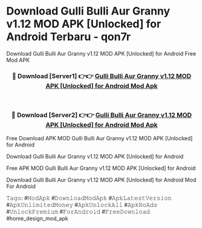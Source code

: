 # Download Gulli Bulli Aur Granny v1.12 MOD APK [Unlocked] for Android Terbaru - qon7r
Download Gulli Bulli Aur Granny v1.12 MOD APK [Unlocked] for Android Free Mod APK

<div align="center">
<h3>🔴 Download [Server1] 👉👉 <a href="https://apk-comot.site?title=Gulli_Bulli_Aur_Granny_v1.12_MOD_APK_[Unlocked]_for_Android">Gulli Bulli Aur Granny v1.12 MOD APK [Unlocked] for Android Mod Apk</a></h3><br>

<h3>🔴 Download [Server2] 👉👉 <a href="https://apk-comot.site?title=Gulli_Bulli_Aur_Granny_v1.12_MOD_APK_[Unlocked]_for_Android">Gulli Bulli Aur Granny v1.12 MOD APK [Unlocked] for Android Mod Apk</a></h3>
</div>


Free Download APK MOD Gulli Bulli Aur Granny v1.12 MOD APK [Unlocked] for Android

Download Gulli Bulli Aur Granny v1.12 MOD APK [Unlocked] for Android 

Free APK MOD Gulli Bulli Aur Granny v1.12 MOD APK [Unlocked] for Android 

Download Gulli Bulli Aur Granny v1.12 MOD APK [Unlocked] for Android Mod For Android

𝚃𝚊𝚐𝚜: #𝙼𝚘𝚍𝙰𝚙𝚔 #𝙳𝚘𝚠𝚗𝚕𝚘𝚊𝚍𝙼𝚘𝚍𝙰𝚙𝚔 #𝙰𝚙𝚔𝙻𝚊𝚝𝚎𝚜𝚝𝚅𝚎𝚛𝚜𝚒𝚘𝚗 #𝙰𝚙𝚔𝚄𝚗𝚕𝚒𝚖𝚒𝚝𝚎𝚍𝙼𝚘𝚗𝚎𝚢 #𝙰𝚙𝚔𝚄𝚗𝚕𝚘𝚌𝚔𝙰𝚕𝚕 #𝙰𝚙𝚔𝙽𝚘𝙰𝚍𝚜 #𝚄𝚗𝚕𝚘𝚌𝚔𝙿𝚛𝚎𝚖𝚒𝚞𝚖 #𝙵𝚘𝚛𝙰𝚗𝚍𝚛𝚘𝚒𝚍 #𝙵𝚛𝚎𝚎𝙳𝚘𝚠𝚗𝚕𝚘𝚊𝚍 #home_design_mod_apk